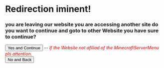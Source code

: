 <script>

    const queryString = window.location.search;
    const urlParams = new URLSearchParams(queryString);
    const page = urlParams.get('page')
    const from = urlParams.get('from')

    console.log("Url for Redirect:")
    console.log(page)

    if (page == null) {
        window.location.href = "RequestError?code=page for redirect not found"
    } else if (page == "") {
        window.location.href = "RequestError?code=The param 'page' no have success"
    } else if (page == "lol") {
        window.location.href = "RequestError?code=lol xd"
    }

    function Return() {
        if (from != null) {
            window.location.href = from;
        } else {
            window.location.href = "."
        };
    }

    function StartRedirect() {
        warn("Bye!! :D")
        if (page != null) {
            window.location.href = page;
        } else {
            alert("page not found calling null")
            console.log("page not found calling null")
        }
    }

</script>

# Redirection iminent!

<h3 id="test1">you are leaving our website you are accessing another site do you want to continue and goto to other Website you have sure to continue?</h3>

<button onclick="StartRedirect()">Yes and Continue</button> -- <i style="color: red;">If the Website not afiliad of the MinecraftServerMenu pls attention.</i>\
<button onclick="Return()">No and Back</button>
